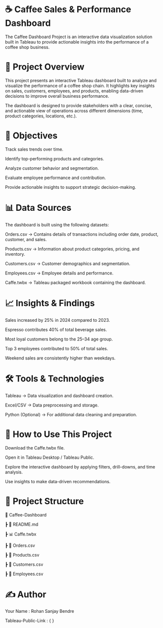 # ☕ Caffee Sales & Performance Dashboard
The Caffee Dashboard Project is an interactive data visualization solution built in Tableau to provide actionable insights into the performance of a coffee shop business.

# 📖 Project Overview

This project presents an interactive Tableau dashboard built to analyze and visualize the performance of a coffee shop chain. It highlights key insights on sales, customers, employees, and products, enabling data-driven decisions to improve overall business performance.

The dashboard is designed to provide stakeholders with a clear, concise, and actionable view of operations across different dimensions (time, product categories, locations, etc.).

# 🎯 Objectives

Track sales trends over time.

Identify top-performing products and categories.

Analyze customer behavior and segmentation.

Evaluate employee performance and contribution.

Provide actionable insights to support strategic decision-making.

# 📊 Data Sources

The dashboard is built using the following datasets:

Orders.csv → Contains details of transactions including order date, product, customer, and sales.

Products.csv → Information about product categories, pricing, and inventory.

Customers.csv → Customer demographics and segmentation.

Employees.csv → Employee details and performance.

Caffe.twbx → Tableau packaged workbook containing the dashboard.

# 📈 Insights & Findings

Sales increased by 25% in 2024 compared to 2023.

Espresso contributes 40% of total beverage sales.

Most loyal customers belong to the 25–34 age group.

Top 3 employees contributed to 50% of total sales.

Weekend sales are consistently higher than weekdays.

# 🛠️ Tools & Technologies

Tableau → Data visualization and dashboard creation.

Excel/CSV → Data preprocessing and storage.

Python (Optional) → For additional data cleaning and preparation.

# 🚀 How to Use This Project

Download the Caffe.twbx file.

Open it in Tableau Desktop / Tableau Public.

Explore the interactive dashboard by applying filters, drill-downs, and time analysis.

Use insights to make data-driven recommendations.

# 📂 Project Structure

📁 Caffee-Dashboard

 ┣ 📄 README.md  
 
 ┣ 📊 Caffe.twbx  
 
 ┣ 📑 Orders.csv  
 
 ┣ 📑 Products.csv 
 
 ┣ 📑 Customers.csv  
 
 ┣ 📑 Employees.csv  


# ✍️ Author

Your Name : Rohan Sanjay Bendre

Tableau-Public-Link : {  }
